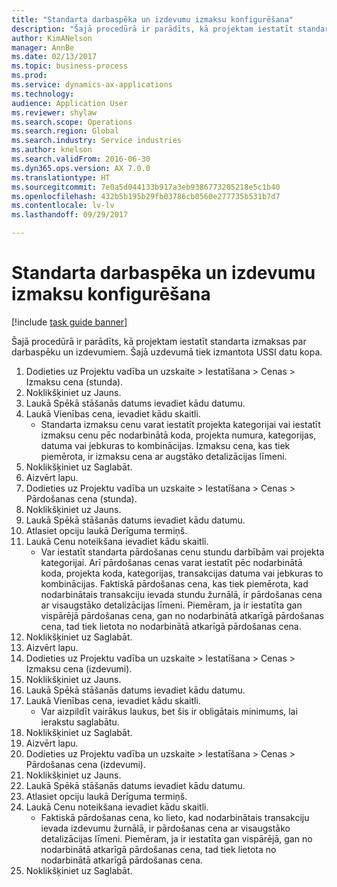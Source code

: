 ```yaml
--- 
title: "Standarta darbaspēka un izdevumu izmaksu konfigurēšana"
description: "Šajā procedūrā ir parādīts, kā projektam iestatīt standarta izmaksas par darbaspēku un izdevumiem."
author: KimANelson
manager: AnnBe
ms.date: 02/13/2017
ms.topic: business-process
ms.prod: 
ms.service: dynamics-ax-applications
ms.technology: 
audience: Application User
ms.reviewer: shylaw
ms.search.scope: Operations
ms.search.region: Global
ms.search.industry: Service industries
ms.author: knelson
ms.search.validFrom: 2016-06-30
ms.dyn365.ops.version: AX 7.0.0
ms.translationtype: HT
ms.sourcegitcommit: 7e0a5d044133b917a3eb9386773205218e5c1b40
ms.openlocfilehash: 432b5b195b29fb03786cb0560e277735b531b7d7
ms.contentlocale: lv-lv
ms.lasthandoff: 09/29/2017

---
```

# <a name="configure-standard-costs-for-labor-and-expenses"></a>Standarta darbaspēka un izdevumu izmaksu konfigurēšana

[!include [task guide banner](../../includes/task-guide-banner.md)]

Šajā procedūrā ir parādīts, kā projektam iestatīt standarta izmaksas par darbaspēku un izdevumiem. Šajā uzdevumā tiek izmantota USSI datu kopa.

1. Dodieties uz Projektu vadība un uzskaite > Iestatīšana > Cenas > Izmaksu cena (stunda).
2. Noklikšķiniet uz Jauns.
3. Laukā Spēkā stāšanās datums ievadiet kādu datumu.
4. Laukā Vienības cena, ievadiet kādu skaitli.
    * Standarta izmaksu cenu varat iestatīt projekta kategorijai vai iestatīt izmaksu cenu pēc nodarbinātā koda, projekta numura, kategorijas, datuma vai jebkuras to kombinācijas. Izmaksu cena, kas tiek piemērota, ir izmaksu cena ar augstāko detalizācijas līmeni.  
5. Noklikšķiniet uz Saglabāt.
6. Aizvērt lapu.
7. Dodieties uz Projektu vadība un uzskaite > Iestatīšana > Cenas > Pārdošanas cena (stunda).
8. Noklikšķiniet uz Jauns.
9. Laukā Spēkā stāšanās datums ievadiet kādu datumu.
10. Atlasiet opciju laukā Derīguma termiņš.
11. Laukā Cenu noteikšana ievadiet kādu skaitli.
    * Var iestatīt standarta pārdošanas cenu stundu darbībām vai projekta kategorijai. Arī pārdošanas cenas varat iestatīt pēc nodarbinātā koda, projekta koda, kategorijas, transakcijas datuma vai jebkuras to kombinācijas. Faktiskā pārdošanas cena, kas tiek piemērota, kad nodarbinātais transakciju ievada stundu žurnālā, ir pārdošanas cena ar visaugstāko detalizācijas līmeni. Piemēram, ja ir iestatīta gan vispārējā pārdošanas cena, gan no nodarbinātā atkarīgā pārdošanas cena, tad tiek lietota no nodarbinātā atkarīgā pārdošanas cena.  
12. Noklikšķiniet uz Saglabāt.
13. Aizvērt lapu.
14. Dodieties uz Projektu vadība un uzskaite > Iestatīšana > Cenas > Izmaksu cena (izdevumi).
15. Noklikšķiniet uz Jauns.
16. Laukā Spēkā stāšanās datums ievadiet kādu datumu.
17. Laukā Vienības cena, ievadiet kādu skaitli.
    * Var aizpildīt vairākus laukus, bet šis ir obligātais minimums, lai ierakstu saglabātu.  
18. Noklikšķiniet uz Saglabāt.
19. Aizvērt lapu.
20. Dodieties uz Projektu vadība un uzskaite > Iestatīšana > Cenas > Pārdošanas cena (izdevumi).
21. Noklikšķiniet uz Jauns.
22. Laukā Spēkā stāšanās datums ievadiet kādu datumu.
23. Atlasiet opciju laukā Derīguma termiņš.
24. Laukā Cenu noteikšana ievadiet kādu skaitli.
    * Faktiskā pārdošanas cena, ko lieto, kad nodarbinātais transakciju ievada izdevumu žurnālā, ir pārdošanas cena ar visaugstāko detalizācijas līmeni. Piemēram, ja ir iestatīta gan vispārējā, gan no nodarbinātā atkarīgā pārdošanas cena, tad tiek lietota no nodarbinātā atkarīgā pārdošanas cena.  
25. Noklikšķiniet uz Saglabāt.


